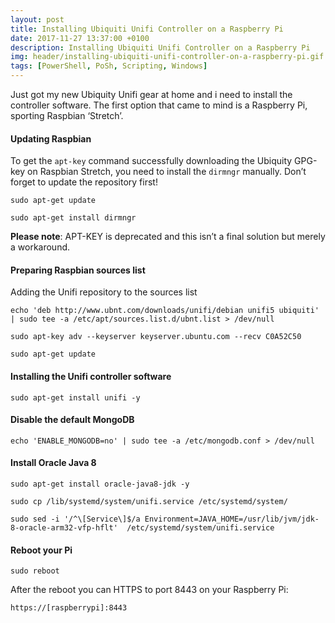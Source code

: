 ```yaml
---
layout: post
title: Installing Ubiquiti Unifi Controller on a Raspberry Pi
date: 2017-11-27 13:37:00 +0100
description: Installing Ubiquiti Unifi Controller on a Raspberry Pi
img: header/installing-ubiquiti-unifi-controller-on-a-raspberry-pi.gif
tags: [PowerShell, PoSh, Scripting, Windows]
---
```

Just got my new Ubiquity Unifi gear at home and i need to install the controller software. The first option that came to mind is a Raspberry Pi, sporting Raspbian ‘Stretch’.

#### Updating Raspbian

To get the ```apt-key``` command successfully downloading the Ubiquity GPG-key on Raspbian Stretch, you need to install the ```dirmngr``` manually. Don’t forget to update the repository first!

```sudo apt-get update```

```sudo apt-get install dirmngr``` 

**Please note**: APT-KEY is deprecated and this isn’t a final solution but merely a workaround.

#### Preparing Raspbian sources list

Adding the Unifi repository to the sources list

```echo 'deb http://www.ubnt.com/downloads/unifi/debian unifi5 ubiquiti' | sudo tee -a /etc/apt/sources.list.d/ubnt.list > /dev/null```

```sudo apt-key adv --keyserver keyserver.ubuntu.com --recv C0A52C50```

```sudo apt-get update```

#### Installing the Unifi controller software

```sudo apt-get install unifi -y```

#### Disable the default MongoDB

```echo 'ENABLE_MONGODB=no' | sudo tee -a /etc/mongodb.conf > /dev/null```

#### Install Oracle Java 8

```sudo apt-get install oracle-java8-jdk -y```

```sudo cp /lib/systemd/system/unifi.service /etc/systemd/system/```

```sudo sed -i '/^\[Service\]$/a Environment=JAVA_HOME=/usr/lib/jvm/jdk-8-oracle-arm32-vfp-hflt'  /etc/systemd/system/unifi.service```

#### Reboot your Pi

```sudo reboot```

After the reboot you can HTTPS to port 8443 on your Raspberry Pi:

```https://[raspberrypi]:8443```
